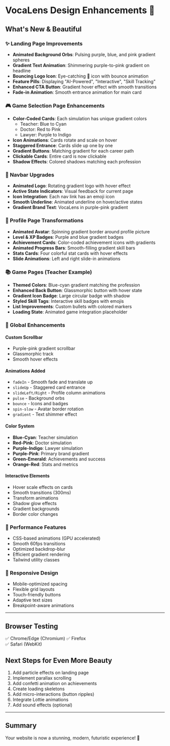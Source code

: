 # VocaLens Design Enhancements 🎨

## What's New & Beautiful

### ✨ Landing Page Improvements

- **Animated Background Orbs**: Pulsing purple, blue, and pink gradient spheres
- **Gradient Text Animation**: Shimmering purple-to-pink gradient on headline
- **Bouncing Logo Icon**: Eye-catching 🎯 icon with bounce animation
- **Feature Pills**: Displaying "AI-Powered", "Interactive", "Skill Tracking"
- **Enhanced CTA Button**: Gradient hover effect with smooth transitions
- **Fade-in Animation**: Smooth entrance animation for main card

### 🎮 Game Selection Page Enhancements

- **Color-Coded Cards**: Each simulation has unique gradient colors
  - Teacher: Blue to Cyan
  - Doctor: Red to Pink
  - Lawyer: Purple to Indigo
- **Icon Animations**: Cards rotate and scale on hover
- **Staggered Entrance**: Cards slide up one by one
- **Gradient Buttons**: Matching gradient for each career path
- **Clickable Cards**: Entire card is now clickable
- **Shadow Effects**: Colored shadows matching each profession

### 🧭 Navbar Upgrades

- **Animated Logo**: Rotating gradient logo with hover effect
- **Active State Indicators**: Visual feedback for current page
- **Icon Integration**: Each nav link has an emoji icon
- **Smooth Underline**: Animated underline on hover/active states
- **Gradient Brand Text**: VocaLens in purple-pink gradient

### 👤 Profile Page Transformations

- **Animated Avatar**: Spinning gradient border around profile picture
- **Level & XP Badges**: Purple and blue gradient badges
- **Achievement Cards**: Color-coded achievement icons with gradients
- **Animated Progress Bars**: Smooth-filling gradient skill bars
- **Stats Cards**: Four colorful stat cards with hover effects
- **Slide Animations**: Left and right slide-in animations

### 📚 Game Pages (Teacher Example)

- **Themed Colors**: Blue-cyan gradient matching the profession
- **Enhanced Back Button**: Glassmorphic button with hover state
- **Gradient Icon Badge**: Large circular badge with shadow
- **Styled Skill Tags**: Interactive skill badges with emojis
- **List Improvements**: Custom bullets with colored markers
- **Loading State**: Animated game integration placeholder

### 🎨 Global Enhancements

#### Custom Scrollbar

- Purple-pink gradient scrollbar
- Glassmorphic track
- Smooth hover effects

#### Animations Added

- `fadeIn` - Smooth fade and translate up
- `slideUp` - Staggered card entrance
- `slideLeft/Right` - Profile column animations
- `pulse` - Background orbs
- `bounce` - Icons and badges
- `spin-slow` - Avatar border rotation
- `gradient` - Text shimmer effect

#### Color System

- **Blue-Cyan**: Teacher simulation
- **Red-Pink**: Doctor simulation
- **Purple-Indigo**: Lawyer simulation
- **Purple-Pink**: Primary brand gradient
- **Green-Emerald**: Achievements and success
- **Orange-Red**: Stats and metrics

#### Interactive Elements

- Hover scale effects on cards
- Smooth transitions (300ms)
- Transform animations
- Shadow glow effects
- Gradient backgrounds
- Border color changes

### 🚀 Performance Features

- CSS-based animations (GPU accelerated)
- Smooth 60fps transitions
- Optimized backdrop-blur
- Efficient gradient rendering
- Tailwind utility classes

### 📱 Responsive Design

- Mobile-optimized spacing
- Flexible grid layouts
- Touch-friendly buttons
- Adaptive text sizes
- Breakpoint-aware animations

---

## Browser Testing

✅ Chrome/Edge (Chromium)
✅ Firefox  
✅ Safari (WebKit)

## Next Steps for Even More Beauty

1. Add particle effects on landing page
2. Implement parallax scrolling
3. Add confetti animation on achievements
4. Create loading skeletons
5. Add micro-interactions (button ripples)
6. Integrate Lottie animations
7. Add sound effects (optional)

---

## Summary

Your website is now a stunning, modern, futuristic experience! 🌟
